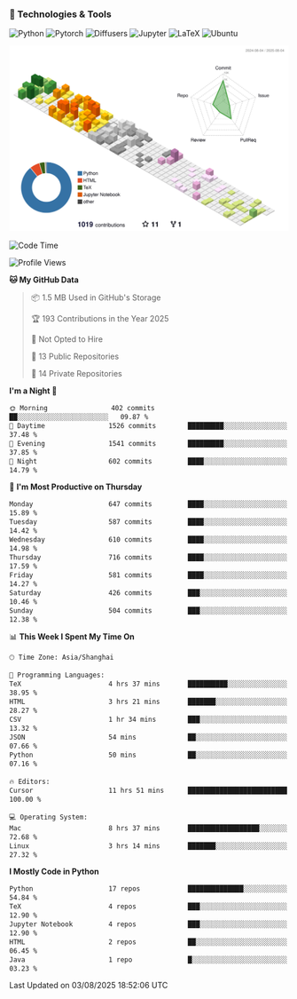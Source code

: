 ### 🧰 Technologies & Tools

![Python](https://img.shields.io/badge/python-%233776AB.svg?style=for-the-badge&logo=python&logoColor=white)
![Pytorch](https://img.shields.io/badge/pytorch-%23EE4C2C.svg?style=for-the-badge&logo=pytorch&logoColor=white)
![Diffusers](https://img.shields.io/badge/diffusers-HuggingFace-yellow?style=for-the-badge&logo=huggingface&logoColor=black)
![Jupyter](https://img.shields.io/badge/Jupyter-%23F37626.svg?style=for-the-badge&logo=Jupyter&logoColor=white)
![LaTeX](https://img.shields.io/badge/LaTeX-47A141?style=for-the-badge&logo=latex&logoColor=white)
![Ubuntu](https://img.shields.io/badge/Ubuntu-E95420?style=for-the-badge&logo=ubuntu&logoColor=white)


<!--![](https://raw.githubusercontent.com/BorisYang326/BorisYang326/output/github-contribution-grid-snake-dark.svg) -->
![](./profile-3d-contrib/profile-season-animate.svg)

<!--START_SECTION:waka-->
![Code Time](http://img.shields.io/badge/Code%20Time-958%20hrs%2057%20mins-blue)

![Profile Views](http://img.shields.io/badge/Profile%20Views-1-blue)

**🐱 My GitHub Data** 

> 📦 1.5 MB Used in GitHub's Storage 
 > 
> 🏆 193 Contributions in the Year 2025
 > 
> 🚫 Not Opted to Hire
 > 
> 📜 13 Public Repositories 
 > 
> 🔑 14 Private Repositories 
 > 
**I'm a Night 🦉** 

```text
🌞 Morning                402 commits         ██░░░░░░░░░░░░░░░░░░░░░░░   09.87 % 
🌆 Daytime                1526 commits        █████████░░░░░░░░░░░░░░░░   37.48 % 
🌃 Evening                1541 commits        █████████░░░░░░░░░░░░░░░░   37.85 % 
🌙 Night                  602 commits         ████░░░░░░░░░░░░░░░░░░░░░   14.79 % 
```
📅 **I'm Most Productive on Thursday** 

```text
Monday                   647 commits         ████░░░░░░░░░░░░░░░░░░░░░   15.89 % 
Tuesday                  587 commits         ████░░░░░░░░░░░░░░░░░░░░░   14.42 % 
Wednesday                610 commits         ████░░░░░░░░░░░░░░░░░░░░░   14.98 % 
Thursday                 716 commits         ████░░░░░░░░░░░░░░░░░░░░░   17.59 % 
Friday                   581 commits         ████░░░░░░░░░░░░░░░░░░░░░   14.27 % 
Saturday                 426 commits         ███░░░░░░░░░░░░░░░░░░░░░░   10.46 % 
Sunday                   504 commits         ███░░░░░░░░░░░░░░░░░░░░░░   12.38 % 
```


📊 **This Week I Spent My Time On** 

```text
🕑︎ Time Zone: Asia/Shanghai

💬 Programming Languages: 
TeX                      4 hrs 37 mins       ██████████░░░░░░░░░░░░░░░   38.95 % 
HTML                     3 hrs 21 mins       ███████░░░░░░░░░░░░░░░░░░   28.27 % 
CSV                      1 hr 34 mins        ███░░░░░░░░░░░░░░░░░░░░░░   13.32 % 
JSON                     54 mins             ██░░░░░░░░░░░░░░░░░░░░░░░   07.66 % 
Python                   50 mins             ██░░░░░░░░░░░░░░░░░░░░░░░   07.16 % 

🔥 Editors: 
Cursor                   11 hrs 51 mins      █████████████████████████   100.00 % 

💻 Operating System: 
Mac                      8 hrs 37 mins       ██████████████████░░░░░░░   72.68 % 
Linux                    3 hrs 14 mins       ███████░░░░░░░░░░░░░░░░░░   27.32 % 
```

**I Mostly Code in Python** 

```text
Python                   17 repos            ██████████████░░░░░░░░░░░   54.84 % 
TeX                      4 repos             ███░░░░░░░░░░░░░░░░░░░░░░   12.90 % 
Jupyter Notebook         4 repos             ███░░░░░░░░░░░░░░░░░░░░░░   12.90 % 
HTML                     2 repos             ██░░░░░░░░░░░░░░░░░░░░░░░   06.45 % 
Java                     1 repo              █░░░░░░░░░░░░░░░░░░░░░░░░   03.23 % 
```




 Last Updated on 03/08/2025 18:52:06 UTC
<!--END_SECTION:waka-->
